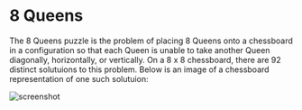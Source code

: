 # 8 Queens
The 8 Queens puzzle is the problem of placing 8 Queens onto a chessboard in a configuration so that each Queen is unable to take another Queen diagonally, horizontally, or vertically. On a 8 x 8 chessboard, there are 92 distinct solutuions to this problem. Below is an image of a chessboard representation of one such solutuion:

![screenshot](../master/8_Queens.png)
